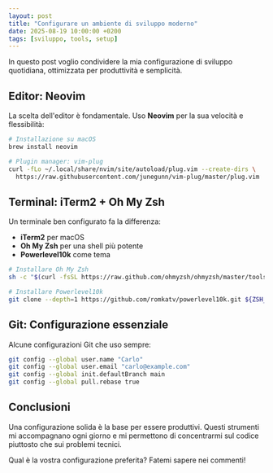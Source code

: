 ```yaml
---
layout: post
title: "Configurare un ambiente di sviluppo moderno"
date: 2025-08-19 10:00:00 +0200
tags: [sviluppo, tools, setup]
---
```


In questo post voglio condividere la mia configurazione di sviluppo quotidiana, ottimizzata per produttività e semplicità.

## Editor: Neovim

La scelta dell'editor è fondamentale. Uso **Neovim** per la sua velocità e flessibilità:

```bash
# Installazione su macOS
brew install neovim

# Plugin manager: vim-plug
curl -fLo ~/.local/share/nvim/site/autoload/plug.vim --create-dirs \
  https://raw.githubusercontent.com/junegunn/vim-plug/master/plug.vim
```

## Terminal: iTerm2 + Oh My Zsh

Un terminale ben configurato fa la differenza:

- **iTerm2** per macOS
- **Oh My Zsh** per una shell più potente
- **Powerlevel10k** come tema

```bash
# Installare Oh My Zsh
sh -c "$(curl -fsSL https://raw.github.com/ohmyzsh/ohmyzsh/master/tools/install.sh)"

# Installare Powerlevel10k
git clone --depth=1 https://github.com/romkatv/powerlevel10k.git ${ZSH_CUSTOM:-$HOME/.oh-my-zsh/custom}/themes/powerlevel10k
```

## Git: Configurazione essenziale

Alcune configurazioni Git che uso sempre:

```bash
git config --global user.name "Carlo"
git config --global user.email "carlo@example.com"
git config --global init.defaultBranch main
git config --global pull.rebase true
```

## Conclusioni

Una configurazione solida è la base per essere produttivi. Questi strumenti mi accompagnano ogni giorno e mi permettono di concentrarmi sul codice piuttosto che sui problemi tecnici.

Qual è la vostra configurazione preferita? Fatemi sapere nei commenti!
